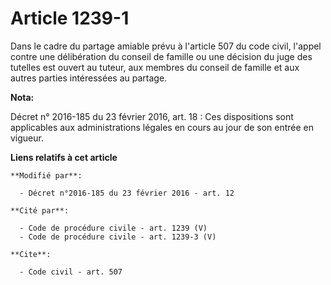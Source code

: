 # Article 1239-1

Dans le cadre du partage amiable prévu à l'article 507 du code civil, l'appel contre une délibération du conseil de famille
ou une décision du juge des tutelles est ouvert au tuteur, aux membres du conseil de famille et aux autres parties
intéressées au partage.

**Nota:**

Décret n° 2016-185 du 23 février 2016, art. 18 : Ces dispositions sont applicables aux administrations légales en cours au
jour de son entrée en vigueur.

**Liens relatifs à cet article**

	**Modifié par**:

	  - Décret n°2016-185 du 23 février 2016 - art. 12

	**Cité par**:

	  - Code de procédure civile - art. 1239 (V)
	  - Code de procédure civile - art. 1239-3 (V)

	**Cite**:

	  - Code civil - art. 507
